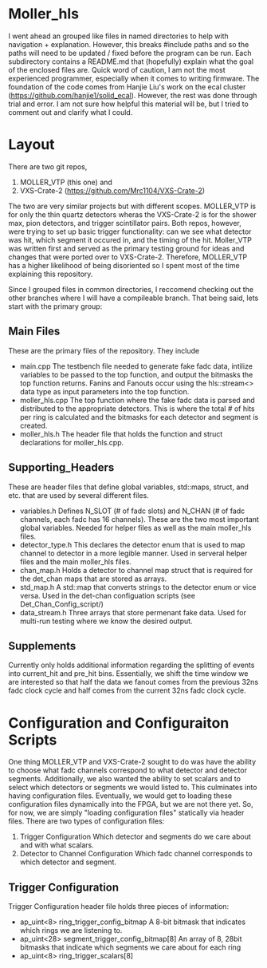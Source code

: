 # Moller_hls
I went ahead an grouped like files in named directories to help with navigation + explanation. However, this breaks #include paths and so the paths will need to be updated / fixed before the program can be run. Each subdirectory contains a README.md that (hopefully) explain what the goal of the enclosed files are. Quick word of caution, I am not the most experienced programmer, especially when it comes to writing firmware. The foundation of the code comes from Hanjie Liu's work on the ecal cluster (https://github.com/hanjie1/solid_ecal). However, the rest was done through trial and error. I am not sure how helpful this material will be, but I tried to comment out and clarify what I could. 

# Layout
There are two git repos,
1. MOLLER_VTP (this one)
and 
2. VXS-Crate-2 (https://github.com/Mrc1104/VXS-Crate-2)

The two are very similar projects but with different scopes. MOLLER_VTP is for only the thin quartz detectors wheras the VXS-Crate-2 is for the shower max, pion detectors, and trigger scintillator pairs. Both repos, however, were trying to set up basic trigger functionality: can we see what detector was hit, which segment it occured in, and the timing of the hit. 
Moller_VTP was written first and served as the primary testing ground for ideas and changes that were ported over to VXS-Crate-2. Therefore, MOLLER_VTP has a higher likelihood of being disoriented so I spent most of the time explaining this repository. 

Since I grouped files in common directories, I reccomend checking out the other branches where I will have a compileable branch. That being said, lets start with the primary group:

## Main Files
These are the primary files of the repository. They include 
* main.cpp
The testbench file needed to generate fake fadc data, intilize variables to be passed to the top function, and output the bitmasks the top function returns. Fanins and Fanouts occur using the hls::stream<> data type as input parameters into the top function. 
* moller_hls.cpp
The top function where the fake fadc data is parsed and distributed to the appropriate detectors. This is where the total # of hits per ring is calculated and the bitmasks for each detector and segment is created.
* moller_hls.h
The header file that holds the function and struct declarations for moller_hls.cpp. 

## Supporting_Headers
These are header files that define global variables, std::maps, struct, and etc. that are used by several different files.
* variables.h
Defines N_SLOT (# of fadc slots) and N_CHAN (# of fadc channels, each fadc has 16 channels). These are the two most important global variables. Needed for helper files as well as the main moller_hls files. 
* detector_type.h
This declares the detector enum that is used to map channel to detector in a more legible manner. Used in serveral helper files and the main moller_hls files. 
* chan_map.h
Holds a detector to channel map struct that is required for the det_chan maps that are stored as arrays.  
* std_map.h 
A std::map that converts strings to the detector enum or vice versa. Used in the det-chan configuation scripts (see Det_Chan_Config_script/)
* data_stream.h
Three arrays that store permenant fake data. Used for multi-run testing where we know the desired output.

## Supplements
Currently only holds additional information regarding the splitting of events into current_hit and pre_hit bins. Essentially, we shift the time window we are interested so that half the data we fanout comes from the previous 32ns fadc clock cycle and half comes from the current 32ns fadc clock cycle. 

# Configuration and Configuraiton Scripts
One thing MOLLER_VTP and VXS-Crate-2 sought to do was have the ability to choose what fadc channels correspond to what detector and detector segments. Additionally, we also wanted the ability to set scalars and to select which detectors or segments we would listed to. This culminates into having configuration files. Eventually, we would get to loading these configuration files dynamically into the FPGA, but we are not there yet. So, for now, we are simply "loading configuration files" statically via header files. There are two types of configuration files:
1. Trigger Configuration
Which detector and segments do we care about and with what scalars.
2. Detector to Channel Configuration
Which fadc channel corresponds to which detector and segment. 

## Trigger Configuration
Trigger Configuration header file holds three pieces of information:
* ap_uint<8> ring_trigger_config_bitmap
A 8-bit bitmask that indicates which rings we are listening to.
* ap_uint<28> segment_trigger_config_bitmap[8]
An array of 8, 28bit bitmasks that indicate which segments we care about for each ring
* ap_uint<8> ring_trigger_scalars[8]
